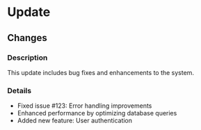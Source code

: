 # Update
## Changes

### Description
This update includes bug fixes and enhancements to the system.

### Details
- Fixed issue #123: Error handling improvements
- Enhanced performance by optimizing database queries
- Added new feature: User authentication